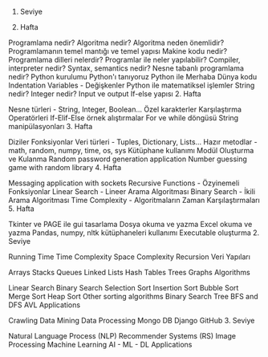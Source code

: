 1. Seviye

1. Hafta

Programlama nedir?
Algoritma nedir?
Algoritma neden önemlidir?
Programlamanın temel mantığı ve temel yapısı
Makine kodu nedir?
Programlama dilleri nelerdir?
Programlar ile neler yapılabilir?
Compiler, interpreter nedir?
Syntax, semantics nedir?
Nesne tabanlı programlama nedir?
Python kurulumu
Python'ı tanıyoruz
Python ile Merhaba Dünya kodu
Indentation
Variables - Değişkenler
Python ile matematiksel işlemler
String nedir?
Integer nedir?
Input ve output
If-else yapısı
2. Hafta

Nesne türleri - String, Integer, Boolean...
Özel karakterler
Karşılaştırma Operatörleri
If-Elif-Else örnek alıştırmalar
For ve while döngüsü
String manipülasyonları
3. Hafta

Diziler
Fonksiyonlar
Veri türleri - Tuples, Dictionary, Lists...
Hazır metodlar - math, random, numpy, time, os, sys
Kütüphane kullanımı
Modül Oluşturma ve Kulanma
Random password generation application
Number guessing game with random library
4. Hafta

Messaging application with sockets
Recursive Functions - Özyinemeli Fonksiyonlar
Linear Search - Lineer Arama Algoritması
Binary Search - İkili Arama Algoritması
Time Complexity - Algoritmaların Zaman Karşılaştırmaları
5. Hafta

Tkinter ve PAGE ile gui tasarlama
Dosya okuma ve yazma
Excel okuma ve yazma
Pandas, numpy, nltk kütüphaneleri kullanımı
Executable oluşturma
2. Seviye

Running Time
Time Complexity
Space Complexity
Recursion
Veri Yapıları

Arrays
Stacks
Queues
Linked Lists
Hash Tables
Trees
Graphs
Algorithms

Linear Search
Binary Search
Selection Sort
Insertion Sort
Bubble Sort
Merge Sort
Heap Sort
Other sorting algorithms
Binary Search Tree
BFS and DFS
AVL
Applications

Crawling
Data Mining
Data Processing
Mongo DB
Django
GitHub
3. Seviye

Natural Language Process (NLP)
Recommender Systems (RS)
Image Processing
Machine Learning
AI - ML - DL Applications
